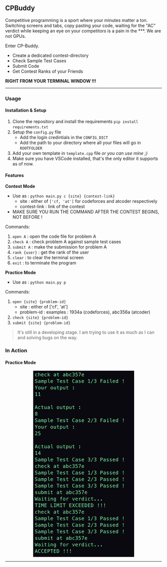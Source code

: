 ## CPBuddy

Competitive programming is a sport where your minutes matter a ton. Switching screens and tabs, copy pasting your code, waiting for the "AC" verdict while keeping an eye on your competitors is a pain in the ***. We are not GPUs.

Enter CP-Buddy.

* Create a dedicated contest-directory
* Check Sample Test Cases
* Submit Code
* Get Contest Ranks of your Friends

**RIGHT FROM YOUR TERMINAL WINDOW !!!**

---

### Usage

#### Installation & Setup

1. Clone the repository and install the requirements
 `pip install requirements.txt`
2. Setup the `config.py` file
    * Add the login credintials in the `CONFIG_DICT`
    * Add the path to your directory where all your files will go in `ROOTFOLDER`
3. Add your own template in `template.cpp` file *or you can use mine ;)*
4. Make sure you have VSCode installed, that's the only editor it supports as of now.

#### Features

**Contest Mode**
* Use as : `python main.py c {site} {contest-link}`
    * site : either of `['cf, 'at']` for codeforces and atcoder respectively
    * contest-link : link of the contest
* MAKE SURE YOU RUN THE COMMAND AFTER THE CONTEST BEGINS, NOT BEFORE !

Commands:
1. `open A` : open the code file for problem A
2. `check A` : check problem A against sample test cases
3. `submit A` : make the submission for problem A
4. `rank {user}` : get the rank of the user
5. `clear` : to clear the terminal screen
5. `exit` : to terminate the program

**Practice Mode**
* Use as : `python main.py p`

Commands:
1. `open {site} {problem-id}`
    * site : either of ['cf', 'at']
    * problem-id : examples : 1934a (codeforces), abc356a (atcoder)
2. `check {site} {problem-id}`
3. `submit {site} {problem-id}`

> It's still in a developing stage. I am trying to use it as much as I can and solving bugs on the way.

### In Action
#### Practice Mode
<p align = "center">
  <img src="https://github.com/u-d-ash/CP-Buddy/blob/main/yo.png" align = "center" alt="drawing" width="325" height="598"/>
</p>

---
